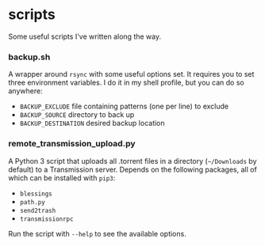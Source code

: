 # scripts
Some useful scripts I've written along the way.


### backup.sh
A wrapper around `rsync` with some useful options set. It requires you to set three environment variables. I do it in my shell profile, but you can do so anywhere:

- `BACKUP_EXCLUDE` file containing patterns (one per line) to exclude
- `BACKUP_SOURCE` directory to back up
- `BACKUP_DESTINATION` desired backup location


### remote_transmission_upload.py
A Python 3 script that uploads all .torrent files in a directory (`~/Downloads` by default) to a Transmission server. Depends on the following packages, all of which can be installed with `pip3`:

- `blessings`
- `path.py`
- `send2trash`
- `transmissionrpc`

Run the script with `--help` to see the available options.
